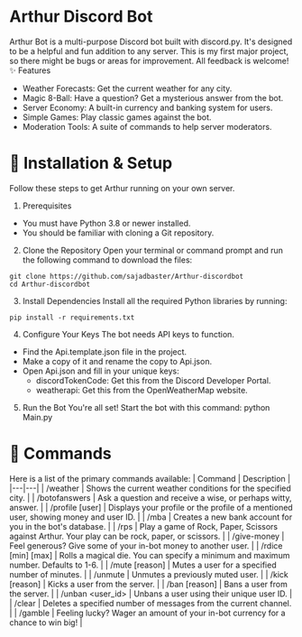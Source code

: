 # Arthur Discord Bot
Arthur Bot is a multi-purpose Discord bot built with discord.py. It's designed to be a helpful and fun addition to any server.
This is my first major project, so there might be bugs or areas for improvement. All feedback is welcome!
✨ Features
 * Weather Forecasts: Get the current weather for any city.
 * Magic 8-Ball: Have a question? Get a mysterious answer from the bot.
 * Server Economy: A built-in currency and banking system for users.
 * Simple Games: Play classic games against the bot.
 * Moderation Tools: A suite of commands to help server moderators.
# 🚀 Installation & Setup
Follow these steps to get Arthur running on your own server.
1. Prerequisites
 * You must have Python 3.8 or newer installed.
 * You should be familiar with cloning a Git repository.
2. Clone the Repository
Open your terminal or command prompt and run the following command to download the files:
```
git clone https://github.com/sajadbaster/Arthur-discordbot
cd Arthur-discordbot
```


3. Install Dependencies
Install all the required Python libraries by running:
```
pip install -r requirements.txt
```

4. Configure Your Keys
The bot needs API keys to function.
 * Find the Api.template.json file in the project.
 * Make a copy of it and rename the copy to Api.json.
 * Open Api.json and fill in your unique keys:
   * discordTokenCode: Get this from the Discord Developer Portal.
   * weatherapi: Get this from the OpenWeatherMap website.
5. Run the Bot
You're all set! Start the bot with this command:
python Main.py

# 🤖 Commands
Here is a list of the primary commands available:
| Command | Description |
|---|---|
| /weather <city> | Shows the current weather conditions for the specified city. |
| /botofanswers <question> | Ask a question and receive a wise, or perhaps witty, answer. |
| /profile [user] | Displays your profile or the profile of a mentioned user, showing money and user ID. |
| /mba | Creates a new bank account for you in the bot's database. |
| /rps <play> | Play a game of Rock, Paper, Scissors against Arthur. Your play can be rock, paper, or scissors. |
| /give-money <amount> <user> | Feel generous? Give some of your in-bot money to another user. |
| /rdice [min] [max] | Rolls a magical die. You can specify a minimum and maximum number. Defaults to 1-6. |
| /mute <user> <time> [reason] | Mutes a user for a specified number of minutes. |
| /unmute <user> | Unmutes a previously muted user. |
| /kick <user> [reason] | Kicks a user from the server. |
| /ban <user> [reason] | Bans a user from the server. |
| /unban <user_id> | Unbans a user using their unique user ID. |
| /clear <amount> | Deletes a specified number of messages from the current channel. |
| /gamble <amount> | Feeling lucky? Wager an amount of your in-bot currency for a chance to win big! |
<br>